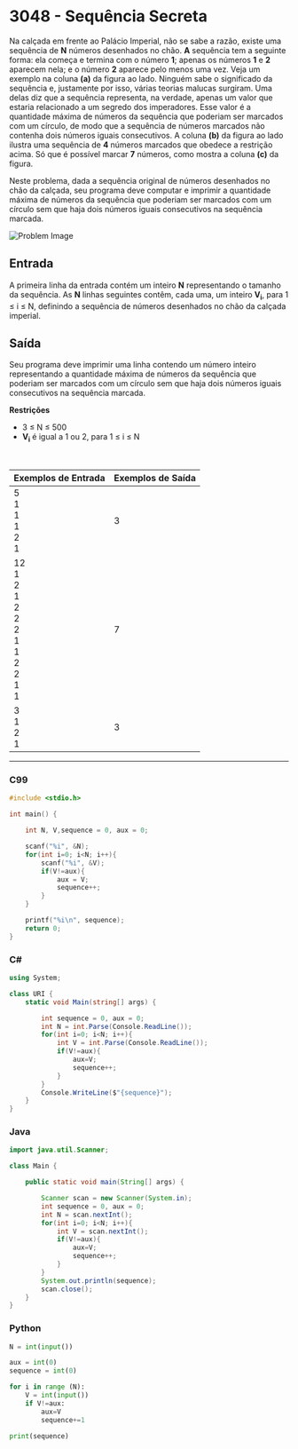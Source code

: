 # 3048 - Sequência Secreta

Na calçada em frente ao Palácio Imperial, não se sabe a razão, existe uma sequência de **N** números desenhados no chão. **A** sequência tem a seguinte forma: ela começa e termina com o número **1**; apenas os números **1** e **2** aparecem nela; e o número **2** aparece pelo menos uma vez. Veja um exemplo na coluna **(a)** da figura ao lado. Ninguém sabe o significado da sequência e, justamente por isso, várias teorias malucas surgiram. Uma delas diz que a sequência representa, na verdade, apenas um valor que estaria relacionado a um segredo dos imperadores. Esse valor é a quantidade máxima de números da sequência que poderiam ser marcados com um círculo, de modo que a sequência de números marcados não contenha dois números iguais consecutivos. A coluna **(b)** da figura ao lado ilustra uma sequência de **4** números marcados que obedece a restrição acima. Só que é possível marcar **7** números, como mostra a coluna **(c)** da figura.

Neste problema, dada a sequência original de números desenhados no chão da calçada, seu programa deve computar e imprimir a quantidade máxima de números da sequência que poderiam ser marcados com um círculo sem que haja dois números iguais consecutivos na sequência marcada.

![Problem Image](https://resources.beecrowd.com.br/gallery/images/problems/UOJ_3035.png)

## Entrada

A primeira linha da entrada contém um inteiro **N** representando o tamanho da sequência. As **N** linhas seguintes contêm, cada uma, um inteiro **V<sub>i</sub>**, para 1 ≤ i ≤ N, definindo a sequência de números desenhados no chão da calçada imperial.

## Saída

Seu programa deve imprimir uma linha contendo um número inteiro representando a quantidade máxima de números da sequência que poderiam ser marcados com um círculo sem que haja dois números iguais consecutivos na sequência marcada.

**Restrições**

- 3 ≤ N ≤ 500
- **V<sub>i</sub>** é igual a 1 ou 2, para 1 ≤ i ≤ N

&nbsp;

| Exemplos de Entrada                                            | Exemplos de Saída |
| -------------------------------------------------------------- | ----------------- |
| 5<br>1<br>1<br>1<br>2<br>1                                     | 3                 |
| 12<br>1<br>2<br>1<br>2<br>2<br>2<br>1<br>1<br>2<br>2<br>1<br>1 | 7                 |
| 3<br>1<br>2<br>1                                               | 3                 |

---

### C99

```c
#include <stdio.h>

int main() {

    int N, V,sequence = 0, aux = 0;

    scanf("%i", &N);
    for(int i=0; i<N; i++){
        scanf("%i", &V);
        if(V!=aux){
            aux = V;
            sequence++;
        }
    }

    printf("%i\n", sequence);
    return 0;
}
```

### C#

```cs
using System;

class URI {
    static void Main(string[] args) {

        int sequence = 0, aux = 0;
        int N = int.Parse(Console.ReadLine());
        for(int i=0; i<N; i++){
            int V = int.Parse(Console.ReadLine());
            if(V!=aux){
                aux=V;
                sequence++;
            }
        }
        Console.WriteLine($"{sequence}");
    }
}
```

### Java

```java
import java.util.Scanner;

class Main {

    public static void main(String[] args) {

        Scanner scan = new Scanner(System.in);
        int sequence = 0, aux = 0;
        int N = scan.nextInt();
        for(int i=0; i<N; i++){
            int V = scan.nextInt();
            if(V!=aux){
                aux=V;
                sequence++;
            }
        }
        System.out.println(sequence);
        scan.close();
    }
}
```

### Python

```python
N = int(input())

aux = int(0)
sequence = int(0)

for i in range (N):
    V = int(input())
    if V!=aux:
        aux=V
        sequence+=1

print(sequence)
```
